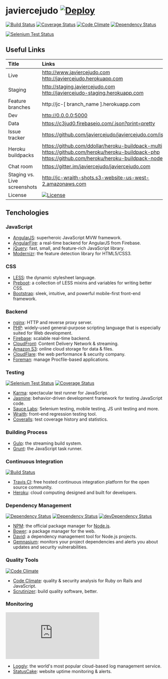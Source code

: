 # javiercejudo [![Deploy](https://www.herokucdn.com/deploy/button.png)](https://heroku.com/deploy?template=https://github.com/javiercejudo/javiercejudo.com)

[![Build Status](https://travis-ci.org/javiercejudo/javiercejudo.com.svg?branch=master)](https://travis-ci.org/javiercejudo/javiercejudo.com)
[![Coverage Status](https://coveralls.io/repos/javiercejudo/javiercejudo.com/badge.png?branch=master)](https://coveralls.io/r/javiercejudo/javiercejudo.com?branch=master)
[![Code Climate](https://codeclimate.com/github/javiercejudo/javiercejudo.com.png)](https://codeclimate.com/github/javiercejudo/javiercejudo.com)
[![Dependency Status](https://gemnasium.com/javiercejudo/javiercejudo.com.svg)](https://gemnasium.com/javiercejudo/javiercejudo.com)

[![Selenium Test Status](https://saucelabs.com/browser-matrix/javiercejudo.svg)](https://saucelabs.com/u/javiercejudo)

## Useful Links

Title | Links
:--- | :---
Live | http://www.javiercejudo.com <br> http://javiercejudo.herokuapp.com
Staging | http://staging.javiercejudo.com <br> http://javiercejudo-staging.herokuapp.com
Feature branches | http://jc-[ branch_name ].herokuapp.com
Dev | http://0.0.0.0:5000
Data | https://c3jud0.firebaseio.com/.json?print=pretty
Issue tracker | https://github.com/javiercejudo/javiercejudo.com/issues
Heroku buildpacks | https://github.com/ddollar/heroku-buildpack-multi <br> https://github.com/heroku/heroku-buildpack-php <br> https://github.com/heroku/heroku-buildpack-nodejs
Chat room | https://gitter.im/javiercejudo/javiercejudo.com
Staging vs. Live<br>screenshots | http://jc-wraith-shots.s3-website-us-west-2.amazonaws.com
License | [![License](https://s3-ap-southeast-2.amazonaws.com/jc-general-images/mit-licence.png)](LICENSE)

## Tenchologies

### JavaScript

- [AngularJS](http://angularjs.org/): superheroic JavaScript MVW framework.
- [AngularFire](http://angularfire.com/): a real-time backend for AngularJS from Firebase.
- [jQuery](http://jquery.com/): fast, small, and feature-rich JavaScript library.
- [Modernizr](http://modernizr.com/): the feature detection library for HTML5/CSS3.

### CSS

- [LESS](http://lesscss.org/): the dynamic stylesheet language.
- [Preboot](http://getpreboot.com/): a collection of LESS mixins and variables for writing better CSS.
- [Bootstrap](http://getbootstrap.com/): sleek, intuitive, and powerful mobile-first front-end framework.

### Backend

- [nginx](http://nginx.org/): HTTP and reverse proxy server.
- [PHP](http://php.net/): widely-used general-purpose scripting language that is especially suited for Web development.
- [Firebase](https://www.firebase.com/): scalable real-time backend.
- [CloudFront](http://aws.amazon.com/cloudfront/): Content Delivery Network & streaming.
- [Amazon S3](http://aws.amazon.com/s3/): online cloud storage for data & files.
- [CloudFlare](http://www.cloudflare.com/): the web performance & security company.
- [Foreman](http://ddollar.github.io/foreman/): manage Procfile-based applications.

### Testing

[![Selenium Test Status](https://saucelabs.com/buildstatus/javiercejudo)](https://saucelabs.com/u/javiercejudo)
[![Coverage Status](https://coveralls.io/repos/javiercejudo/javiercejudo.com/badge.png?branch=master)](https://coveralls.io/r/javiercejudo/javiercejudo.com?branch=master)

- [Karma](http://karma-runner.github.io/): spectacular test runner for JavaScript.
- [Jasmine](http://pivotal.github.io/jasmine/): behavior-driven development framework for testing JavaScript code.
- [Sauce Labs](https://saucelabs.com/): Selenium testing, mobile testing, JS unit testing and more.
- [Wraith](https://github.com/BBC-News/wraith): front-end regression testing tool.
- [Coveralls](https://coveralls.io/): test coverage history and statistics.

### Building Process

- [Gulp](http://gulpjs.com/): the streaming build system.
- [Grunt](http://gruntjs.com/): the JavaScript task runner.

### Continuous Integration

[![Build Status](https://travis-ci.org/javiercejudo/javiercejudo.com.svg?branch=master)](https://travis-ci.org/javiercejudo/javiercejudo.com)

- [Travis CI](https://travis-ci.org/): free hosted continuous integration platform for the open source community.
- [Heroku](https://www.heroku.com/): cloud computing designed and built for developers.

### Dependency Management

[![Dependency Status](https://gemnasium.com/javiercejudo/javiercejudo.com.svg)](https://gemnasium.com/javiercejudo/javiercejudo.com)
[![Dependency Status](https://david-dm.org/javiercejudo/javiercejudo.com.svg?theme=shields.io)](https://david-dm.org/javiercejudo/javiercejudo.com)
[![devDependency Status](https://david-dm.org/javiercejudo/javiercejudo.com/dev-status.svg?theme=shields.io)](https://david-dm.org/javiercejudo/javiercejudo.com#info=devDependencies)

- [NPM](https://npmjs.org/): the official package manager for [Node.js](http://nodejs.org/).
- [Bower](http://bower.io/): a package manager for the web.
- [David](https://david-dm.org/): a dependency management tool for Node.js projects.
- [Gemnasium](https://gemnasium.com/): monitors your project dependencies and alerts you about updates and security vulnerabilities.

### Quality Tools

[![Code Climate](https://codeclimate.com/github/javiercejudo/javiercejudo.com.png)](https://codeclimate.com/github/javiercejudo/javiercejudo.com)

- [Code Climate](https://codeclimate.com): quality & security analysis for Ruby on Rails and JavaScript.
- [Scrutinizer](https://scrutinizer-ci.com/): build quality software, better.

### Monitoring
[![Uptime](https://www.statuscake.com/App/button/index.php?Track=EKqPqfW1dF&Days=30&Design=5)](https://www.statuscake.com)

- [Loggly](https://www.loggly.com/): the world's most popular cloud-based log management service.
- [StatusCake](https://www.statuscake.com): website uptime monitoring & alerts.
